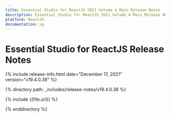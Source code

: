 ```yaml
---
title: Essential Studio for ReactJS 2021 Volume 4 Main Release Notes  
description: Essential Studio for ReactJS 2021 Volume 4 Main Release Notes  
platform: ReactJS
documentation: ug
---
```


# Essential Studio for ReactJS  Release Notes  

{% include release-info.html date="December 17, 2021"  version="v19.4.0.38" %} 


{% directory path: _includes/release-notes/v19.4.0.38 %}

{% include {{file.url}} %}

{% enddirectory %}